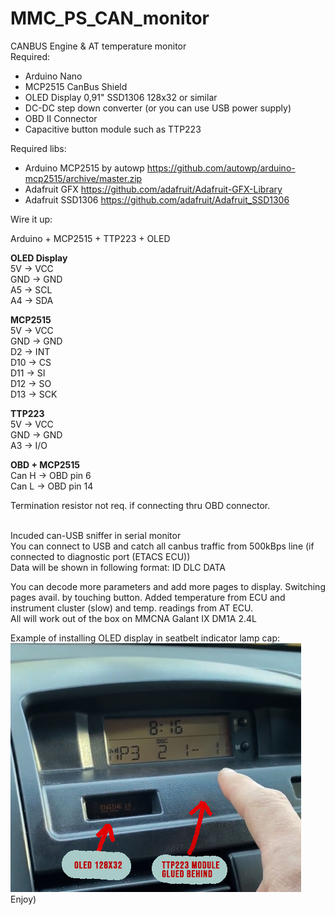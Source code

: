 # MMC_PS_CAN_monitor
CANBUS Engine &amp; AT temperature monitor <br>
Required: 
- Arduino Nano 
- MCP2515 CanBus Shield
- OLED Display 0,91" SSD1306 128x32 or similar
- DC-DC step down converter (or you can use USB power supply)
- OBD II Connector 
- Capacitive button module such as TTP223


Required libs:
 - Arduino MCP2515 by autowp https://github.com/autowp/arduino-mcp2515/archive/master.zip
 - Adafruit GFX https://github.com/adafruit/Adafruit-GFX-Library
 - Adafruit SSD1306 https://github.com/adafruit/Adafruit_SSD1306

Wire it up:

Arduino  +  MCP2515  +  TTP223 + OLED <br>

<b>OLED Display</b><br>
5V	-> VCC <br>
GND ->	GND <br>
A5 ->	SCL <br>
A4 ->	SDA <br>

<b>MCP2515</b><br>
5V	-> VCC <br>
GND ->	GND <br>
D2 ->	INT <br>
D10 ->	CS <br>
D11 ->	SI <br>
D12 ->	SO <br>
D13 ->	SCK <br>

<b>TTP223</b><br>
5V	-> VCC <br>
GND ->	GND <br>
A3 ->	I/O <br>


<b>OBD + MCP2515</b><br>
Can H	-> OBD pin 6 <br>
Can L ->	OBD pin 14 <br>

Termination resistor not req. if connecting thru OBD connector.


 <br>
Incuded can-USB sniffer in serial monitor <br>
You can connect to USB and catch all canbus traffic from 500kBps line (if connected to diagnostic port (ETACS ECU)) <br>
Data will be shown in following format: ID  DLC   DATA <br>

You can decode more parameters and add more pages to display. Switching pages avail. by touching button. 
Added temperature from ECU and instrument cluster (slow) and temp. readings from AT ECU. 
<br>
All will work out of the box on MMCNA Galant IX DM1A 2.4L  


Example of installing OLED display in seatbelt indicator lamp cap:<br>
![](scr1.jpg)
<br>
Enjoy) 
